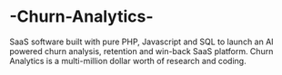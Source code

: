 # -Churn-Analytics-
SaaS software built with pure PHP, Javascript and SQL to launch an AI powered churn analysis, retention and win-back SaaS platform. Churn Analytics is a multi-million dollar worth of research and coding.
